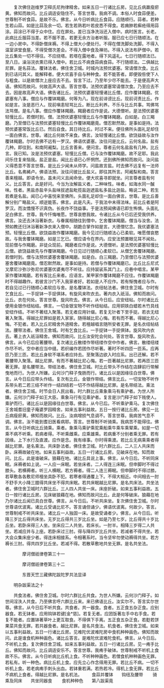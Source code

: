 <!-- { "loadSidebar": true } -->
　　复次佛住迦维罗卫释氏尼拘律精舍。如来五日一行诸比丘房。见比丘病羸瘦瘀黄。佛知而故问。比丘调适安隐住不。答言世尊。我病不调。本俗人时食蒜便差。世尊制不听食蒜。是故不乐。佛言。从今日听病比丘食蒜。应随顺行。蒜者。若种生若山蒜。如是比蒜及余一切。若生若熟若叶若皮悉不得食。若痈肿若癣疮得用蒜涂。蒜涂已不得于众中住。应在屏处。差已当净洗浴还入僧中。病时医言。长老。此病比丘服蒜当差。若不服不差。若更无余方治者听服。服已应七日行随顺法。在一边小房中。不得卧僧床褥。不得上僧大小便处行。不得在僧洗脚处洗脚。不得入温室讲堂食屋。不得受僧次差会。不得入僧中食及禅坊。不得入说法布萨僧中。若比丘集处一切不得往。不应绕塔。若塔在露地者。得下风遥礼。七日行随顺法已。至八日。澡浴浣衣熏已得入僧中。若比丘不病食蒜病食蒜。不行随顺法。二俱越比尼罪。是名蒜法。覆钵法者。佛住舍卫城。时城内法预优婆塞。常请僧次食。比丘到已诘问其义。能解释者。便大欢喜手自与种种食。若不能答者。即便毁呰使下人与粗食。以是故僧次上座应去不去。皆言下过。乃至年少尽不能去。于是便高声大语。佛知而故问。何故高声大语。答言世尊。法预优婆塞常请僧次食。乃至应去不去。因是故高声大语。佛告诸比丘。法预优婆塞轻慢诸比丘僧。应作覆钵羯磨。优婆塞有八事。僧应与作覆钵羯磨。何等为八。现在前诽谤比丘。现前诃责比丘。作如是言。汝是恶行人。现前嗔恚轻骂比丘。断比丘利养。不乐与比丘共事。骂佛骂法骂僧。是名八事。僧应作覆钵羯磨。羯磨者应作是说。大德僧听。是法预优婆塞轻慢比丘。若僧时到。僧。法预优婆塞轻慢比丘与作覆钵羯磨。白如是。白三羯磨。乃至僧已与法预优婆塞轻慢比丘作覆钵羯磨竟。僧忍默然故。是事如是持。法预优婆塞常饭比丘已。然后自食。其日待比丘。时过不来。便往佛所头面礼足却住一面白佛言。世尊。诸比丘何故不来食。佛言。汝轻慢诸比丘僧。欲饶益故与汝作覆钵羯磨。尔时去佛不远有一罗汉。佛语优婆塞。汝往问是比丘。云何名盐。盐有几种。即往到。和南阿阇梨。比丘言善来。便问言。尊者云何名盐盐有几种。比丘言。我已知。汝是法预优婆塞。轻慢比丘僧。已与汝作覆钵羯磨。故不足耶。我此间乐住复来恼我。盐正是盐。闻比丘语已心怀惘然。还到佛所佛知而故问。汝问盐义得悉意不答言世尊。是比丘少闻未从师学。问盐故言盐。时去佛不远复有一法师比丘。名弗絺卢。佛语法预。汝往问彼比丘盐义。即往其所言。阿阇梨和南。答言善来檀越。即语令坐。虽未问义且闻命坐。便大欢喜寻即就坐。问言尊者盐有何义。比丘答言。此是好问。今当为汝解盐义者。二种味性。味者。如海水同一醎味。性者。黑盐赤盐辛头盐味拔遮盐毗揽盐迦遮盐私多盐比迦盐。略说二种。若生若煮是名盐。闻已心中喜悦来至佛所。头面礼足却住一面白佛言。世尊。是比丘善解分别广略盐义。顺逆能答。佛言。此是凡夫。于我法中未得法味。前比丘者是阿罗汉。而汝憍慢不识真伪。长夜作不饶益事。于是法预闻佛语已即生怖惧。头面礼足白佛言。世尊。我今忏悔唯愿。世尊哀愍我故。令诸比丘从今已后还受我供养。佛言。汝还去沐浴著新衣。与眷属相随往到僧中。乞舍覆钵羯磨。僧当与汝舍。法预如教还归沐浴著新净衣来入僧中。胡跪合掌作如是言。大德僧忆念。我优婆塞法预。轻慢比丘僧。欲饶益故作覆钵羯磨。我今见过行随顺法心已柔软。唯愿僧哀愍故。与我舍覆钵羯磨。如是三乞已。僧应语令在界内。应安法预置眼见耳不闻处。现前僧与作羯磨。非徒众现前。羯磨者应作是说。大德僧听。是法预优婆塞轻慢比丘僧。欲饶益故先与作覆钵羯磨。今日见过行随顺心柔软已。从僧乞舍覆钵羯磨。若僧时到。僧与法预优婆塞舍覆钵羯磨。如是白。白三羯磨。乃至僧已与法预优婆塞舍覆钵羯磨竟。僧忍默然故。是事如是持。若僧与作覆钵羯磨已。比丘比丘尼式叉摩尼沙弥沙弥尼优婆塞优婆夷尽不听往。应持袈裟系其门上。应巷中唱言。某甲家作覆钵羯磨。若有客比丘来者。应语言。某甲家作覆钵羯磨不应往。作覆钵羯磨时不得越趣作。若彼言沙门不入我家者好。若如是人不应作。若有惭愧者应与作。若自见过已行随顺心柔软应与舍。是名覆钵法。衣纽帖法者。佛住舍卫城。尔时有乞食比丘。一手捉钵一手捉俱钵。有旋风来吹衣去。著内衣入祇洹。佛知而故问。比丘。衣在何处。答言世尊。旋风吹去。佛言。从今日后。应安纽帖。尔时诸比丘便用金银作纽帖结。佛言。一切金银宝物不听作纽帖结。应用铜铁白蜡若木竹具线安纽作结。不听不著纽入聚落。若无者应用针缀。若复无针者下至手捉。若衣无纽著入聚落。得越比尼罪如是若入家家。随得越比尼心悔。若有而不著。得越比尼心悔。不犯者。若入比丘尼精舍外道精舍。若檀越唱言随所安者无罪。是名衣纽帖结法。腰带法者。佛住王舍城。时有乞食比丘。一手捉钵一手捉俱钵。旋风吹内衣去。著上衣入祇洹精舍。佛知而故问。比丘汝安陀会何处。答言世尊。旋风吹去。佛言。从今已后应著腰带。复次诸比丘散缕作带纽缕作空中作者。佛言。散缕纽缕作尽不听。空中者应当中缝。若织编作若团作尽听著。著时不听四匝一匝系。应再匝乃至三匝。若比丘身软不堪系者应持去。至聚落边欲入时应系。出已还解。若不著腰带入聚落。越比尼罪。有而不著越比尼心悔。若一匝著越比尼罪。若再匝三匝著无罪。是名腰带法。带结法者。佛住舍卫城。时比丘带头不作结在店肆前行带解曳地而行。为世人所嫌。云何沙门释子曳肠而行。诸比丘以是因缘往白世尊。佛言。从今日后应带头作结。复次有比丘。金银作带结。佛言比丘。一切宝物不听作系带头若二若三结不听作一结四结若一切不作结得越比尼罪。是名带结法。乘法者。佛住舍卫城。时节会日人民出看。时六群比丘乘象乘马有乘驴者。为世人所嫌。云何沙门释子如王大臣。乘象马行有见乘驴者。复言是沙门释子如下贱使人。乘驴而行。诸比丘以是因缘往白世尊。佛言。从今已后。不听乘驴乘马。复次佛住王舍城耆旧童子庵婆罗园精舍。如来五事利益故。五日一按行诸比丘房。佛见一比丘病瘦瘀黄。佛知而故问。比丘。汝病增损气息调不。答言世尊。我病苦气息不调。佛言。汝不能到耆旧医看病耶。答言。世尊制不听骑乘。我病苦不能得往。佛言。从今日听病比丘骑乘。乘者。象乘马乘驴乘驼乘船乘牛乘车乘辇乘。如是一切乘不病不听乘。若病者得。不听乘雌乘。应乘雄乘。若病重不分别者乘无罪。若有因缘。上下水行及直渡。应作是念。我有缘事。尔时得乘渡。若比丘无病乘乘者得越比尼罪。是名乘法。共床卧法者。佛住舍卫城。时六群比丘。二人三人共床而卧。床褥故破在地。如来五事利益故。五日一行诸比丘房。见破床在地。知而故问。比丘。此是谁破床。狼藉在地。诸比丘具说上事。佛言。从今日后。不听同床眠。床褥者如上说。一人应一床眠。若坐床者。二人得连三床眠。但申脚时不得过膝头。若横褥者。听三人横眠。若方褥者。得二人连三褥眠。但申脚时不得过膝。若草敷各各敷尼师檀坐具卧不犯。若寒者得通覆上下。不得大相近。中间相去一肘不舒手大小降三腊得共床坐不得共床眠。若共床眠越比尼罪。是名共床法。共坐法者。佛住舍卫城时六群比丘。三人四人共坐一床。床座折破。如来五事利益故。五日一按行诸比丘房。见床破狼藉在地。佛知而故问比丘。此是何等破床。狼藉在地乃尔诸比丘闻已具白世尊。佛言。从今日后。不听共床坐。复次佛住舍卫城。尔时世尊语优波离。诸比丘受诵比尼不。答言诵但诵少。佛语优波离。何故少。答言。世尊制戒不听共床坐。诸比丘一人独固一床。是故受诵者少。佛言。从今日后。听降三岁比丘得共床坐。无岁比丘得共三岁比丘坐。如是乃至七岁。比丘得共十岁比丘坐。若卧床得三人坐。坐床应二人共坐。若床长。一肘半。相降三岁得二人共坐。若减应并与上座。若卧床过三肘。得与降四岁比丘共坐。若减者不得共坐。若大会众集床座少者。得连床相接系。令相著系时。当令坚牢勿使动褥得共坐。若方褥长三肘。得共四岁比丘坐。若减不得。若散草敷地共坐无罪。是名共坐法。

　　　　摩诃僧祇律卷第三十一



　　　　摩诃僧祇律卷第三十二

　　　　东晋天竺三藏佛陀跋陀罗共法显译

　　明杂跋渠法之十

　　共食法者。佛住舍卫城。尔时六群比丘共食。为世人所嫌。云何沙门释子。如世间淫泆人共食。乃至佛言呼六群比丘来。来已佛语比丘。汝实尔不。答言实尔世尊。佛言。从今日后不听共食。共食者。共一器食。食者。五正食五杂正食。应别器食。若无钵者。应用钩钵若键[金*慈]。若复无者。应团饭著左手中右手食。若复不能者。应置钵著草叶上更互取食。不得俱下手离。五正食五杂正食。若麨若饼果菜共食无罪。若共器食者。越比尼罪。是名共食法。机食者。佛住舍卫城。如来以五事利益故。五日一行诸比丘房。见难陀优波难陀房中食机种种画色。佛知而故问。此是谁食机种种画色。诸比丘答言。是难陀优波难陀食机。佛言。从今日后。不听机上食。复次佛住舍卫城。如来五事利益故。五日一行诸比丘房。见一痏手比丘。佛知而故问。比丘调适安乐不。答言世尊。我痏手破钵。世尊制戒不听机上食故不乐。佛言。从今日听病比丘机上食。不听种种画色。若僧食机种种画色无罪。若私有。听一种色。病比丘机上食。应先立心作念得用无罪。若比丘不病。一切不听机上食。若老病痏手刺头出血。若钵重若满。若热若冷。得机上食无罪。若比丘不病机上食者。得越比尼罪。是名机法。
　　食蒜并覆钵　　钩纽及腰带
　　骑乘及同床　　共坐同器食
　　食机种种色　　第八跋渠竟

